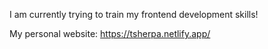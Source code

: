 I am currently trying to train my frontend development skills!

My personal website: https://tsherpa.netlify.app/


<!---
TSherpa10/TSherpa10 is a ✨ special ✨ repository because its `README.md` (this file) appears on your GitHub profile.
You can click the Preview link to take a look at your changes.
--->
